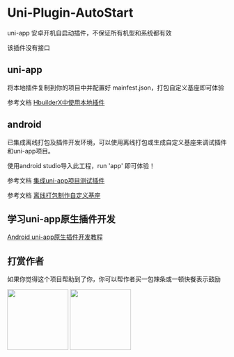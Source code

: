 # Uni-Plugin-AutoStart

uni-app 安卓开机自启动插件，不保证所有机型和系统都有效

该插件没有接口


## uni-app

将本地插件复制到你的项目中并配置好 mainfest.json，打包自定义基座即可体验  

参考文档 [HbuilderX中使用本地插件](https://nativesupport.dcloud.net.cn/NativePlugin/use/use_local_plugin?id=%e8%8e%b7%e5%8f%96%e6%9c%ac%e5%9c%b0uni-app%e5%8e%9f%e7%94%9f%e6%8f%92%e4%bb%b6)

## android

已集成离线打包及插件开发环境，可以使用离线打包或生成自定义基座来调试插件和uni-app项目。  

使用android studio导入此工程，run 'app' 即可体验！  

参考文档 [集成uni-app项目测试插件](https://nativesupport.dcloud.net.cn/NativePlugin/course/android?id=%e9%9b%86%e6%88%90uni-app%e9%a1%b9%e7%9b%ae%e6%b5%8b%e8%af%95%e6%8f%92%e4%bb%b6)  

参考文档 [离线打包制作自定义基座](https://ask.dcloud.net.cn/article/35482)

## 学习uni-app原生插件开发

[Android uni-app原生插件开发教程](https://nativesupport.dcloud.net.cn/NativePlugin/course/android)  

## 打赏作者

如果你觉得这个项目帮助到了你，你可以帮作者买一包辣条或一顿快餐表示鼓励 
 
<img width="140" src="https://fvvfww.cn/wechat.png"/>

<img width="140" src="https://fvvfww.cn/alipay.png"/>


